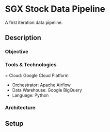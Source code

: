 # SGX Stock Data Pipeline

A first iteration data pipeline.

## Description

### Objective

### Tools & Technologies
= Cloud: Google Cloud Platform
- Orchestrator: Apache Airflow
- Data Warehouse: Google BigQuery
- Language: Python

### Architecture


## Setup
